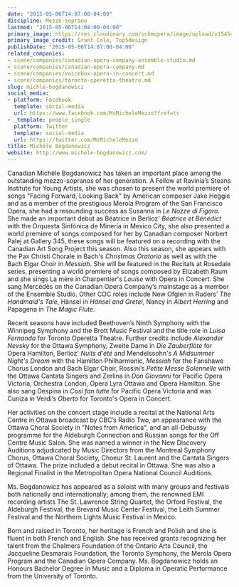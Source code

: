 ```yaml
---
date: "2015-05-06T14:07:00-04:00"
discipline: Mezzo-soprano
lastmod: "2015-05-06T14:08:00-04:00"
primary_image: https://res.cloudinary.com/schmopera/image/upload/v1545409169/media/webhook-uploads/1430935435880/Michele_Fotor.jpg.jpg
primary_image_credit: Grant Cole, Top5design
publishDate: "2015-05-06T14:07:00-04:00"
related_companies:
- scene/companies/canadian-opera-company-ensemble-studio.md
- scene/companies/canadian-opera-company.md
- scene/companies/voicebox-opera-in-concert.md
- scene/companies/toronto-operetta-theatre.md
slug: michle-bogdanowicz
social_media:
- platform: Facebook
  template: social-media
  url: https://www.facebook.com/MsMicheleMezzo?fref=ts
- _template: people_single
  platform: Twitter
  template: social-media
  url: https://twitter.com/MsMicheleMezzo
title: Michèle Bogdanowicz
website: http://www.michele-bogdanowicz.com/
---
```


Canadian Michèle Bogdanowicz has taken an important place among the outstanding mezzo-sopranos of her generation. A Fellow at Ravinia’s Steans Institute for Young Artists, she was chosen to present the world premiere of songs "Facing Forward, Looking Back" by American composer Jake Heggie and as a member of the prestigious Merola Program of the San Francisco Opera, she had a resounding success as Susanna in *Le Nozze di Figaro*. She made an important debut as Béatrice in Berlioz' *Béatrice et Bénédict* with the Orquesta Sinfónica de Minería in Mexico City, she also  presented a world premiere of songs composed for her by Canadian composer Norbert Palej at Gallery 345, these songs will be featured on a recording with the Canadian Art Song Project this season.  Also this season, she appears with the Pax Christi Chorale in Bach's *Christmas Oratorio* as well as with the Bach Elgar Choir in *Messiah*. She will be featured in the Recitals at Rosedale series, presenting a world premiere of songs composed by Elizabeth Raum and she sings La mère in Charpentier's *Louise* with Opera in Concert. She sang Mercédès on the Canadian Opera Company’s mainstage as a member of the Ensemble Studio. Other COC roles include New Ofglen in Ruders’ *The Handmaid's Tale*, Hänsel in *Hänsel and Gretel*, Nancy in *Albert Herring* and Papagena in *The Magic Flute*.

Recent seasons have included Beethoven’s Ninth Symphony with the Winnipeg Symphony and the Brott Music Festival and the title role in *Luisa Fernanda* for Toronto Operetta Theatre. Further credits include *Alexander Nevsky* for the Ottawa Symphony, Zweite Dame in *Die Zauberflöte* for Opera Hamilton, Berlioz' *Nuits d'été* and Mendelssohn's *A Midsummer Night's Dream* with the Hamilton Philharmonic, *Messiah* for the Fanshawe Chorus London and Bach Elgar Choir, Rossini’s *Petite Messe Solennelle* with the Ottawa Cantata Singers and Zerlina in *Don Giovanni* for Pacific Opera Victoria, Orchestra London, Opera Lyra Ottawa and Opera Hamilton. She also sang Despina in *Cosí fan tutte* for Pacific Opera Victoria and was Cuniza in Verdi’s *Oberto*  for Toronto's Opera in Concert.

Her activities on the concert stage include a recital at the National Arts Centre in Ottawa broadcast by CBC’s Radio Two, an appearance with the Ottawa Choral Society in "Notes from America", and an all-Debussy programme for the Aldeburgh Connection and Russian songs for the Off Centre Music Salon.  She was named a winner in the New Discovery Auditions adjudicated by Music Directors from the Montreal Symphony Chorus, Ottawa Choral Society, Choeur St. Laurent and the Cantata Singers of Ottawa. The prize included a debut recital in Ottawa. She was also a Regional Finalist in the Metropolitan Opera National Council Auditions.

Ms. Bogdanowicz has appeared as a soloist with many groups and festivals both nationally and internationally; among them, the renowned EMI recording artists The St. Lawrence String Quartet, the Orford Festival, the Aldeburgh Festival, the Brevard Music Center Festival, the Leith Summer Festival and the Northern Lights Music Festival in Mexico.

Born and raised in Toronto, her heritage is French and Polish and she is fluent in both French and English. She has received grants recognizing her talent from the Chalmers Foundation of the Ontario Arts Council, the Jacqueline Desmarais Foundation, the Toronto Symphony, the Merola Opera Program and the Canadian Opera Company. Ms. Bogdanowicz holds an Honours Bachelor Degree in Music and a Diploma in Operatic Performance from the University of Toronto.
